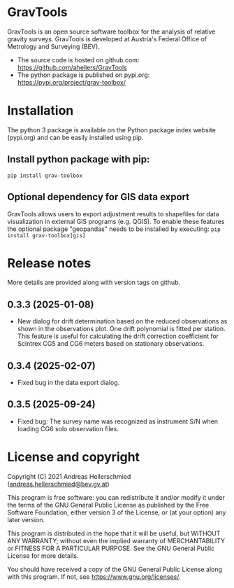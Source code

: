 # GravTools
GravTools is an open source software toolbox for the analysis of relative gravity surveys. 
GravTools is developed at Austria's Federal Office of Metrology and Surveying (BEV).  

 - The source code is hosted on github.com: https://github.com/ahellers/GravTools
 - The python package is published on pypi.org: https://pypi.org/project/grav-toolbox/


# Installation

The python 3 package is available on the Python package index website (pypi.org) and can be easily installed using pip.

## Install python package with pip:
`pip install grav-toolbox`

## Optional dependency for GIS data export
GravTools allows users to export adjustment results to shapefiles for data visualization in external GIS programs (e.g. QGIS).
To enable these features the optional package "geopandas" needs to be installed by executing:
`pip install grav-toolbox[gis]`

# Release notes
More details are provided along with version tags on github.

## 0.3.3 (2025-01-08)
  - New dialog for drift determination based on the reduced observations as shown in the observations plot. One drift 
polynomial is fitted per station. This feature is useful for calculating the drift correction coefficient for Scintrex 
CG5 and CG6 meters based on stationary observations. 

## 0.3.4 (2025-02-07)
  - Fixed bug in the data export dialog.

## 0.3.5 (2025-09-24)
  - Fixed bug: The survey name was recognized as instrument S/N when loading CG6 solo observation files.

# License and copyright

Copyright (C) 2021  Andreas Hellerschmied (<andreas.hellerschmied@bev.gv.at>)

This program is free software: you can redistribute it and/or modify
it under the terms of the GNU General Public License as published by
the Free Software Foundation, either version 3 of the License, or
(at your option) any later version.

This program is distributed in the hope that it will be useful,
but WITHOUT ANY WARRANTY; without even the implied warranty of
MERCHANTABILITY or FITNESS FOR A PARTICULAR PURPOSE.  See the
GNU General Public License for more details.

You should have received a copy of the GNU General Public License
along with this program.  If not, see <https://www.gnu.org/licenses/>.


